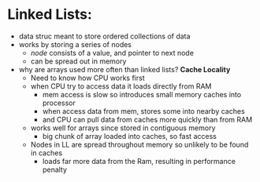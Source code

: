 # Linked Lists:
- data struc meant to store ordered collections of data
- works by storing a series of nodes
    - *node* consists of a value, and pointer to next node
    - can be spread out in memory
- why are arrays used more often than linked lists? **Cache Locality**
    - Need to know how CPU works first
    - when CPU try to access data it loads directly from RAM
        - mem access is slow so introduces small memory caches into processor
        - when access data from mem, stores some into nearby caches
        - and CPU can pull data from caches more quickly than from RAM
    - works well for arrays since stored in contiguous memory
        - big chunk of array loaded into caches, so fast access
    - Nodes in LL are spread throughout memory so unlikely to be found in caches
        - loads far more data from the Ram, resulting in performance penalty
